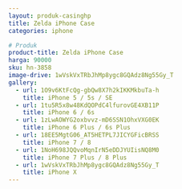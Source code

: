 ```yaml
---
layout: produk-casinghp
title: Zelda iPhone Case
categories: iphone

# Produk
product-title: Zelda iPhone Case
harga: 90000
sku: hn-3858
image-drive: 1wVskVxTRbJhMp8ygc8GQAdz8Ng55Gy_T
gallery:
  - url: 1O9v6KtFcQg-gbQw8X7h2kIKKMkbuTa-h
    title: iPhone 5 / 5s / SE
  - url: 1tu5R5x8w48KdQOPdC4lfurovGE4XB11P
    title: iPhone 6 / 6s
  - url: 1zLwAOWYG2oxbvvz-mD6SSN1OhxVXG0EK
    title: iPhone 6 Plus / 6s Plus
  - url: 18EE5MgtG06_AT5HETPL7JICYGFicBRSS
    title: iPhone 7 / 8
  - url: 1NoH698JQQvoMqnIrN5eDDJYUIisNQ8M0
    title: iPhone 7 Plus / 8 Plus
  - url: 1wVskVxTRbJhMp8ygc8GQAdz8Ng55Gy_T
    title: iPhone X
---
```

